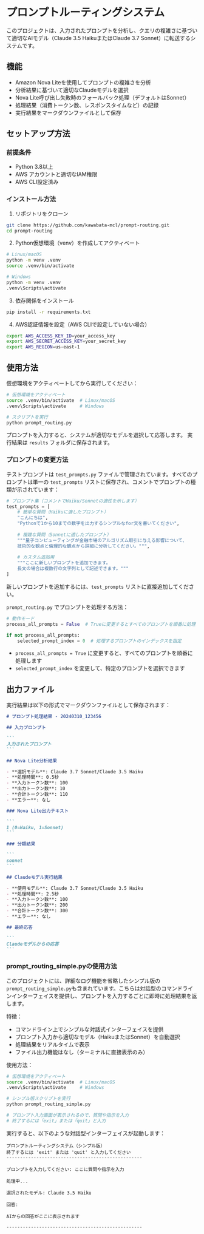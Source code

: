 # プロンプトルーティングシステム

このプロジェクトは、入力されたプロンプトを分析し、クエリの複雑さに基づいて適切なAIモデル（Claude 3.5 HaikuまたはClaude 3.7 Sonnet）に転送するシステムです。

## 機能

- Amazon Nova Liteを使用してプロンプトの複雑さを分析
- 分析結果に基づいて適切なClaudeモデルを選択
- Nova Lite呼び出し失敗時のフォールバック処理（デフォルトはSonnet）
- 処理結果（消費トークン数、レスポンスタイムなど）の記録
- 実行結果をマークダウンファイルとして保存

## セットアップ方法

### 前提条件

- Python 3.8以上
- AWS アカウントと適切なIAM権限
- AWS CLI設定済み

### インストール方法

1. リポジトリをクローン

```bash
git clone https://github.com/kawabata-mcl/prompt-routing.git
cd prompt-routing
```

2. Python仮想環境（venv）を作成してアクティベート

```bash
# Linux/macOS
python -m venv .venv
source .venv/bin/activate

# Windows
python -m venv .venv
.venv\Scripts\activate
```

3. 依存関係をインストール

```bash
pip install -r requirements.txt
```

4. AWS認証情報を設定（AWS CLIで設定していない場合）

```bash
export AWS_ACCESS_KEY_ID=your_access_key
export AWS_SECRET_ACCESS_KEY=your_secret_key
export AWS_REGION=us-east-1
```

## 使用方法

仮想環境をアクティベートしてから実行してください：

```bash
# 仮想環境をアクティベート
source .venv/bin/activate  # Linux/macOS
.venv\Scripts\activate     # Windows

# スクリプトを実行
python prompt_routing.py
```

プロンプトを入力すると、システムが適切なモデルを選択して応答します。
実行結果は `results` フォルダに保存されます。

### プロンプトの変更方法

テストプロンプトは `test_prompts.py` ファイルで管理されています。すべてのプロンプトは単一の `test_prompts` リストに保存され、コメントでプロンプトの種類が示されています：

```python
# プロンプト集（コメントでHaiku/Sonnetの適性を示します）
test_prompts = [
    # 簡単な質問（Haikuに適したプロンプト）
    "こんにちは",
    "Pythonで1から10までの数字を出力するシンプルなfor文を書いてください",
    
    # 複雑な質問（Sonnetに適したプロンプト）
    """量子コンピューティングが金融市場のアルゴリズム取引に与える影響について、
    技術的な観点と倫理的な観点から詳細に分析してください。""",
    
    # カスタム追加用
    """ここに新しいプロンプトを追加できます。
    長文の場合は複数行の文字列として記述できます。"""
]
```

新しいプロンプトを追加するには、`test_prompts` リストに直接追加してください。

`prompt_routing.py` でプロンプトを処理する方法：

```python
# 動作モード
process_all_prompts = False  # Trueに変更するとすべてのプロンプトを順番に処理

if not process_all_prompts:
    selected_prompt_index = 0  # 処理するプロンプトのインデックスを指定
```

- `process_all_prompts = True` に変更すると、すべてのプロンプトを順番に処理します
- `selected_prompt_index` を変更して、特定のプロンプトを選択できます

## 出力ファイル

実行結果は以下の形式でマークダウンファイルとして保存されます：

~~~markdown
# プロンプト処理結果 - 20240310_123456

## 入力プロンプト

```
入力されたプロンプト
```

## Nova Lite分析結果

- **選択モデル**: Claude 3.7 Sonnet/Claude 3.5 Haiku
- **処理時間**: 0.5秒
- **入力トークン数**: 100
- **出力トークン数**: 10
- **合計トークン数**: 110
- **エラー**: なし

### Nova Lite出力テキスト

```
1 (0=Haiku, 1=Sonnet)
```

### 分類結果

```
sonnet
```

## Claudeモデル実行結果

- **使用モデル**: Claude 3.7 Sonnet/Claude 3.5 Haiku
- **処理時間**: 2.5秒
- **入力トークン数**: 100
- **出力トークン数**: 200
- **合計トークン数**: 300
- **エラー**: なし

## 最終応答

```
Claudeモデルからの応答
```
~~~

### prompt_routing_simple.pyの使用方法

このプロジェクトには、詳細なログ機能を省略したシンプル版の`prompt_routing_simple.py`も含まれています。こちらは対話型のコマンドラインインターフェイスを提供し、プロンプトを入力するごとに即時に処理結果を返します。

特徴：
- コマンドライン上でシンプルな対話式インターフェイスを提供
- プロンプト入力から適切なモデル（HaikuまたはSonnet）を自動選択
- 処理結果をリアルタイムで表示
- ファイル出力機能はなし（ターミナルに直接表示のみ）

使用方法：

```bash
# 仮想環境をアクティベート
source .venv/bin/activate  # Linux/macOS
.venv\Scripts\activate     # Windows

# シンプル版スクリプトを実行
python prompt_routing_simple.py

# プロンプト入力画面が表示されるので、質問や指示を入力
# 終了するには「exit」または「quit」と入力
```

実行すると、以下のような対話型インターフェイスが起動します：

```
プロンプトルーティングシステム（シンプル版）
終了するには 'exit' または 'quit' と入力してください
--------------------------------------------------

プロンプトを入力してください: ここに質問や指示を入力

処理中...

選択されたモデル: Claude 3.5 Haiku

回答:

AIからの回答がここに表示されます

--------------------------------------------------
```
